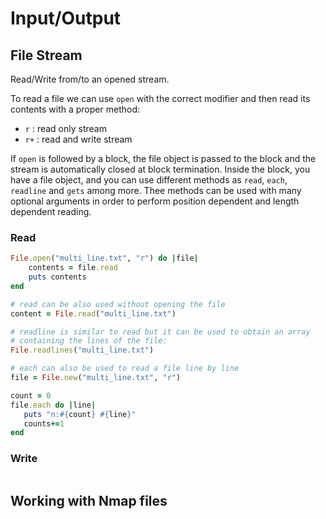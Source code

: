 # Input/Output

## File Stream

Read/Write from/to an opened stream. 

To read a file we can use `open` with the correct modifier and then read its contents with a proper method:

* `r` : read only stream
* `r+` : read and write stream 

If `open` is followed by a block, the file object is passed to the block and the stream is automatically closed at block termination. Inside the block, you have a file object, and you can use different methods as `read`, `each`, `readline` and `gets` among more. Thee methods can be used with many optional arguments in order to perform position dependent and length dependent reading.

### Read

```ruby
File.open("multi_line.txt", "r") do |file|
    contents = file.read
    puts contents
end

# read can be also used without opening the file
content = File.read("multi_line.txt")

# readline is similar to read but it can be used to obtain an array 
# containing the lines of the file:
File.readlines("multi_line.txt")

# each can also be used to read a file line by line
file = File.new("multi_line.txt", "r")

count = 0
file.each do |line|
   puts "n:#{count} #{line}"
   counts+=1
end
```

### Write

```ruby

```

## Working with Nmap files



